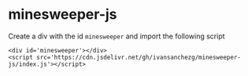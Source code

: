 # minesweeper-js

Create a div with the id `minesweeper` and import the following script

```
<div id='minesweeper'></div>
<script src='https://cdn.jsdelivr.net/gh/ivansanchezg/minesweeper-js/index.js'></script>
```
